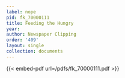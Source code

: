 ```yaml
---
label: nope
pid: fk_70000111
title: Feeding the Hungry
year:
author: Newspaper Clipping
order: '409'
layout: single
collection: documents
---
```



{{< embed-pdf url=/pdfs/fk_70000111.pdf >}}